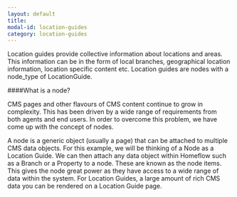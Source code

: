 ```yaml
---
layout: default
title:
modal-id: location-guides
category: location-guides
---
```

Location guides provide collective information about locations and areas. This information can be in the form of local branches, geographical location information, location specific content etc. Location guides are nodes with a node_type of LocationGuide. 

####What is a node? 

CMS pages and other flavours of CMS content continue to grow in complexity. This has been driven by a wide range of requirements from both agents and end users. In order to overcome this problem, we have come up with the concept of nodes. 

A node is a generic object (usually a page) that can be attached to multiple CMS data objects. For this example, we will be thinking of a Node as a Location Guide. We can then attach any data object within Homeflow such as a Branch or a Property to a node. These are known as the node items. This gives the node great power as they have access to a wide range of data within the system. For Location Guides, a large amount of rich CMS data you can be rendered on a Location Guide page. 